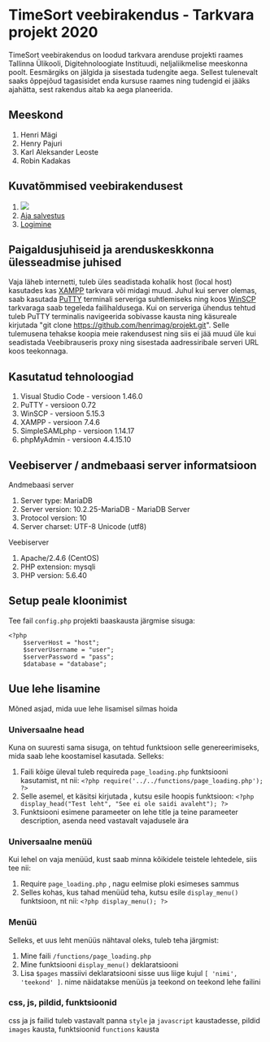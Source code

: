 # TimeSort veebirakendus - Tarkvara projekt 2020 
TimeSort veebirakendus on loodud tarkvara arenduse projekti raames Tallinna Ülikooli, Digitehnoloogiate Instituudi, neljaliikmelise meeskonna poolt. Eesmärgiks on jälgida ja sisestada tudengite aega. Sellest tulenevalt saaks õppejõud tagasisidet enda kursuse raames ning tudengid ei jääks ajahätta, sest rakendus aitab ka aega planeerida.

## Meeskond
1) Henri Mägi
2) Henry Pajuri
3) Karl Aleksander Leoste
4) Robin Kadakas

## Kuvatõmmised veebirakendusest
1) ![](images/kuvatmmised/uusmenuu.jpg)
2) [Aja salvestus](https://github.com/henrimag/projekt/blob/master/images/Kuvat%C3%B5mmised/salvesta%20aega.png)
3) [Logimine](https://github.com/henrimag/projekt/blob/master/images/Kuvat%C3%B5mmised/logimine.png)


## Paigaldusjuhiseid ja arenduskeskkonna ülesseadmise juhised
Vaja läheb internetti, tuleb üles seadistada kohalik host (local host) kasutades kas [XAMPP](https://premium.wpmudev.org/blog/setting-up-xampp/) tarkvara või midagi muud. Juhul kui server olemas, saab kasutada [PuTTY](https://www.putty.org/) terminali serveriga suhtlemiseks ning koos [WinSCP](https://winscp.net/eng/download.php) tarkvaraga saab tegeleda failihaldusega. Kui on serveriga ühendus tehtud tuleb PuTTY terminalis navigeerida sobivasse kausta ning käsureale kirjutada "git clone https://github.com/henrimag/projekt.git". Selle tulemusena tehakse koopia meie rakendusest ning siis ei jää muud üle kui seadistada Veebibrauseris proxy ning sisestada aadressiribale serveri URL koos teekonnaga.


## Kasutatud tehnoloogiad
1) Visual Studio Code - versioon 1.46.0
2) PuTTY - versioon 0.72
3) WinSCP - versioon 5.15.3
4) XAMPP - versioon 7.4.6
5) SimpleSAMLphp - versioon 1.14.17
6) phpMyAdmin - versioon 4.4.15.10

## Veebiserver / andmebaasi server informatsioon
Andmebaasi server
1) Server type: MariaDB
2) Server version: 10.2.25-MariaDB - MariaDB Server
3) Protocol version: 10
4) Server charset: UTF-8 Unicode (utf8) 

Veebiserver
1) Apache/2.4.6 (CentOS)
2) PHP extension: mysqli
3) PHP version: 5.6.40

## Setup peale kloonimist

Tee fail `config.php` projekti baaskausta järgmise sisuga:
```
<?php
	$serverHost = "host";
	$serverUsername = "user";
	$serverPassword = "pass";
	$database = "database"; 
```


## Uue lehe lisamine

Mõned asjad, mida uue lehe lisamisel silmas hoida

### Universaalne head
Kuna <head></head> on suuresti sama sisuga, on tehtud funktsioon selle genereerimiseks, mida saab lehe koostamisel kasutada. Selleks:
1) Faili kõige üleval tuleb requireda `page_loading.php` funktsiooni kasutamist, nt nii: `<?php require('../../functions/page_loading.php'); ?>`
2) Selle asemel, et käsitsi kirjutada <head></head>, kutsu esile hoopis funktsioon: `<?php display_head("Test leht", "See ei ole saidi avaleht"); ?>`
3) Funktsiooni esimene parameeter on lehe title ja teine parameeter description, asenda need vastavalt vajadusele ära

### Universaalne menüü
Kui lehel on vaja menüüd, kust saab minna kõikidele teistele lehtedele, siis tee nii:
1) Require `page_loading.php` , nagu eelmise ploki esimeses sammus
2) Selles kohas, kus tahad menüüd teha, kutsu esile `display_menu()` funktsioon, nt nii: `<?php display_menu(); ?>`

### Menüü
Selleks, et uus leht menüüs nähtaval oleks, tuleb teha järgmist:
1) Mine faili `/functions/page_loading.php`
2) Mine funktsiooni `display_menu()` deklaratsiooni
3) Lisa `$pages` massiivi deklaratsiooni sisse uus liige kujul `[ 'nimi', 'teekond' ]`. nime näidatakse menüüs ja teekond on teekond lehe failini

### css, js, pildid, funktsioonid
css ja js failid tuleb vastavalt panna `style` ja `javascript` kaustadesse, pildid `images` kausta, funktsioonid `functions` kausta
